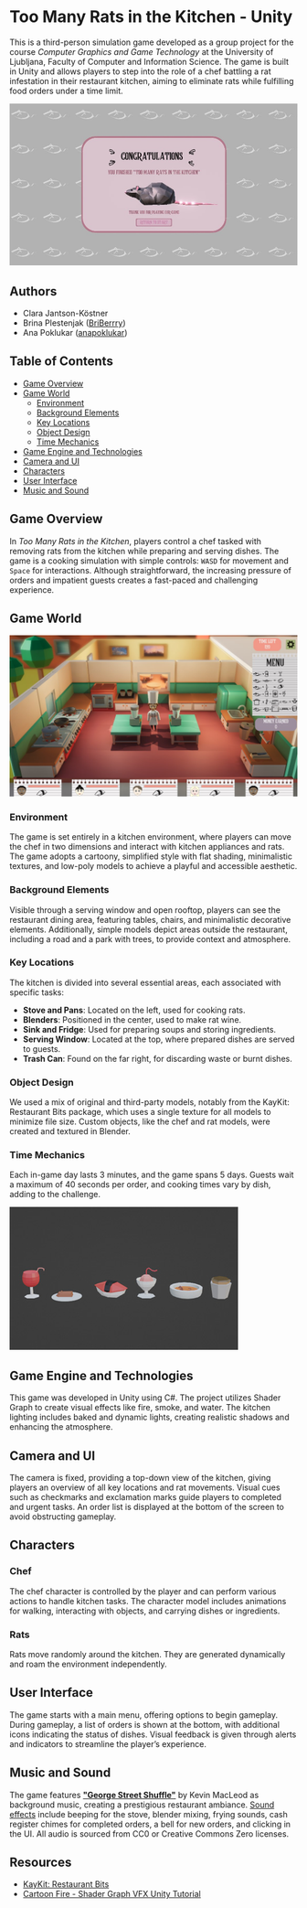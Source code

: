 # Too Many Rats in the Kitchen - Unity

This is a third-person simulation game developed as a group project for the course *Computer Graphics and Game Technology* at the University of Ljubljana, Faculty of Computer and Information Science. The game is built in Unity and allows players to step into the role of a chef battling a rat infestation in their restaurant kitchen, aiming to eliminate rats while fulfilling food orders under a time limit.

![Too Many Rats in the Kitchen](./images/spinningrat.jpg)

## Authors
- Clara Jantson-Köstner
- Brina Plestenjak ([BriBerrry](https://github.com/BriBerrry))
- Ana Poklukar ([anapoklukar](https://github.com/anapoklukar))


## Table of Contents
- [Game Overview](#game-overview)
- [Game World](#game-world)
  - [Environment](#environment)
  - [Background Elements](#background-elements)
  - [Key Locations](#key-locations)
  - [Object Design](#object-design)
  - [Time Mechanics](#time-mechanics)
- [Game Engine and Technologies](#game-engine-and-technologies)
- [Camera and UI](#camera-and-ui)
- [Characters](#characters)
- [User Interface](#user-interface)
- [Music and Sound](#music-and-sound)

## Game Overview
In *Too Many Rats in the Kitchen*, players control a chef tasked with removing rats from the kitchen while preparing and serving dishes. The game is a cooking simulation with simple controls: `WASD` for movement and `Space` for interactions. Although straightforward, the increasing pressure of orders and impatient guests creates a fast-paced and challenging experience.

## Game World

![The kitchen](/images/kitchen_with_UI.jpg)

### Environment
The game is set entirely in a kitchen environment, where players can move the chef in two dimensions and interact with kitchen appliances and rats. The game adopts a cartoony, simplified style with flat shading, minimalistic textures, and low-poly models to achieve a playful and accessible aesthetic.

### Background Elements
Visible through a serving window and open rooftop, players can see the restaurant dining area, featuring tables, chairs, and minimalistic decorative elements. Additionally, simple models depict areas outside the restaurant, including a road and a park with trees, to provide context and atmosphere.

### Key Locations
The kitchen is divided into several essential areas, each associated with specific tasks:
- **Stove and Pans**: Located on the left, used for cooking rats.
- **Blenders**: Positioned in the center, used to make rat wine.
- **Sink and Fridge**: Used for preparing soups and storing ingredients.
- **Serving Window**: Located at the top, where prepared dishes are served to guests.
- **Trash Can**: Found on the far right, for discarding waste or burnt dishes.

### Object Design
We used a mix of original and third-party models, notably from the KayKit: Restaurant Bits package, which uses a single texture for all models to minimize file size. Custom objects, like the chef and rat models, were created and textured in Blender.

### Time Mechanics
Each in-game day lasts 3 minutes, and the game spans 5 days. Guests wait a maximum of 40 seconds per order, and cooking times vary by dish, adding to the challenge.

![Dishes](images/food.jpg)

## Game Engine and Technologies
This game was developed in Unity using C#. The project utilizes Shader Graph to create visual effects like fire, smoke, and water. The kitchen lighting includes baked and dynamic lights, creating realistic shadows and enhancing the atmosphere.

## Camera and UI
The camera is fixed, providing a top-down view of the kitchen, giving players an overview of all key locations and rat movements. Visual cues such as checkmarks and exclamation marks guide players to completed and urgent tasks. An order list is displayed at the bottom of the screen to avoid obstructing gameplay.

## Characters

### Chef
The chef character is controlled by the player and can perform various actions to handle kitchen tasks. The character model includes animations for walking, interacting with objects, and carrying dishes or ingredients.

### Rats
Rats move randomly around the kitchen. They are generated dynamically and roam the environment independently.

## User Interface
The game starts with a main menu, offering options to begin gameplay. During gameplay, a list of orders is shown at the bottom, with additional icons indicating the status of dishes. Visual feedback is given through alerts and indicators to streamline the player’s experience.

## Music and Sound

The game features **["George Street Shuffle"](https://incompetech.com/music/royalty-free/index.html?isrc=USUAN1300035)** by Kevin MacLeod as background music, creating a prestigious restaurant ambiance. [Sound effects](https://freesound.org) include beeping for the stove, blender mixing, frying sounds, cash register chimes for completed orders, a bell for new orders, and clicking in the UI. All audio is sourced from CC0 or Creative Commons Zero licenses.


## Resources
- [KayKit: Restaurant Bits](https://kaylousberg.itch.io/restaurant-bits)
- [Cartoon Fire - Shader Graph VFX Unity Tutorial](https://youtu.be/qE6kRTOKzU0?si=Ez62EKCRsVk1a0f1)
